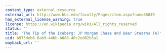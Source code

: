 ```yaml
---
content_type: external-resource
external_url: http://www.hbs.edu/faculty/Pages/item.aspx?num=36849
has_external_license_warning: true
license: https://en.wikipedia.org/wiki/All_rights_reserved
status: ''
title: 'The Tip of the Iceberg: JP Morgan Chase and Bear Stearns (A)'
uid: b973deb6-6ab9-44bb-b088-40c2ed82b3a1
wayback_url: ''
---
```

